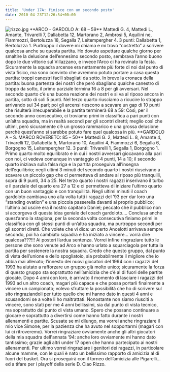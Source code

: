 ```yaml
---
title: 'Under 17A: finisce con un secondo posto'
date: 2010-04-23T12:26:54+00:00
---
```

![rizzo.jpg](http://www.basketgardolo.it/wp-content/uploads/2009/10/rizzo.jpg) \*\*ARCO - GARDOLO A: 68 – 59\*\* Mattedi G. 4, Mattedi L., Amante, Trivarelli 7, Dallabetta 12, Martorano 2, Ambrosi 5, Aquilini ne, Fiammozzi, Bertoluzza 18, Segalla 7, Leitempergher 4. 3 punti: Dallabetta 1, Bertoluzza 1. Purtroppo il dovere mi chiama e mi trovo “costretto” a scrivere qualcosa anche su questa partita. Ho dovuto aspettare qualche giorno per smaltire la delusione dell’ennesimo secondo posto, sembrava l’anno buono dopo le due vittorie sul Villazzano, e invece l’Arco ci ha rovinato la festa. Sicuramente la squadra arcense era nettamente più forte di noi dal punto di vista fisico, ma sono convinto che avremmo potuto portare a casa questa partita: troppi canestri facili sbagliati da sotto.  In breve la cronaca della partita: buona partenza dei nostri che però sbagliano qualche canestro di troppo da sotto, il primo parziale termina 16 a 8 per gli avversari. Nel secondo quarto c’è una buona reazione dei nostri e si va al riposo ancora in partita, sotto di soli 5 punti. Nel terzo quarto riusciamo a ricucire lo strappo arrivando sul 34 pari; poi gli arcensi riescono a scavare un gap di 10 punti che risulterà irrecuperabile e la partita terminerà 68 a 59: Così, per il secondo anno consecutivo, ci troviamo primi in classifica a pari punti con un’altra squadra, ma in realtà secondi per gli scontri diretti; meglio così che ultimi, però sicuramente c’è un grosso rammarico e una grossa delusione perché quest’anno si sarebbe potuto fare quel qualcosa in più. \*\*GARDOLO A – S. MARCO ROVERETO: 85 – 50\*\* Mattedi G. 2, Mattedi L. 8, Amante 4, Trivarelli 12, Dallabetta 5, Martorano 10, Aquilini 4, Fiammozzi 6, Segalla 6, Borgogno 15, Leitempergher 12. 3 punti: Trivarelli 1, Segalla 1, Borgogno 1. Primo quarto molto equilibrato e in cui i nostri avversari giocavano alla pari con noi, ci vedeva comunque in vantaggio di 4 punti, 14 a 10; il secondo quarto iniziava sulla falsa riga e la partita proseguiva all’insegna dell’equilibrio; negli ultimi 3 minuti del secondo quarto i nostri riuscivano a scavare un piccolo gap che ci permetteva di andare al riposo più tranquilli, sopra di 9 punti, 34 a 25. Nel terzo quarto i nostri ragazzi inserivano il turbo e il parziale del quarto era 27 a 12 e ci permetteva di iniziare l’ultimo quarto con un buon vantaggio e con tranquillità. Negli ultimi minuti il coach gardoloto cambiava uno alla volta tutti i ragazzi del ’93 per dar loro una “standing ovation” e una piccola passerella davanti al proprio pubblico; l’ultimo ad uscire era il nostro capitano Daniel; peccato che il pubblico non si accorgeva di questa idea geniale del coach gardoloto…. Conclusa anche quest’anno la stagiona, per la seconda volta consecutiva finiamo primi in classifica con gli stessi punti di un’altra squadra, ma purtroppo secondi per gli scontri diretti. Che volete che vi dica: un certo Ancelotti arrivava sempre secondo, poi ha cambiato squadra e ha iniziato a vincere… vorrà dire qualcosa???!!! Ai posteri l’ardua sentenza. Vorrei infine ringraziare tutto le persone che sono venute ad Arco e hanno urlato a squarciagola per tutta la partita per sostenere la nostra squadra. Credo che questo gruppo, dal punto di vista dell’unione e dello spogliatoio, sia probabilmente il migliore che io abbia mai allenato; l’innesto dei nuovi giocatori del 1994 con i ragazzi del 1993 ha aiutato a rafforzare un gruppo già molto unico; sicuramente la forza di questo gruppo sta soprattutto nell’amicizia che c’è al di fuori delle partite giocate. Dopo 4 anni con loro, è arrivato il momento di lasciare i ragazzi del 1993 ad un altro coach, magari più capace e che possa portarli finalmente a vincere un campionato; volevo sfruttare la possibilità che ho di scrivere sul sito ringraziandoli per tutto quello che mi hanno dato in questi 4 anni e scusandomi se a volte li ho maltrattati. Nonostante non siamo riusciti a vincere, sono stati per me 4 anni bellissimi, sia dal punto di vista tecnico, ma soprattutto dal punto di vista umano. Spero che possano continuare a giocare e soprattutto a divertirsi come hanno fatto durante i nostri allenamenti e partite. Scusate se mi dilungo, ma vorrei anche ringraziare il mio vice Simone, per la pazienza che ha avuto nel sopportarmi (magari con lui ci ritroveremo). Vorrei ringraziare ovviamente anche gli altri giocatori della mia squadra dell'annata ’94: anche loro ovviamente mi hanno dato tantissimo; grazie agli altri under 17 open che hanno partecipato ai nostri allenamenti. Per ultimo vorrei ringraziare i genitori dei ragazzi, in particolare alcune mamme, con le quali è nato un bellissimo rapporto di amicizia al di fuori del basket. Ora si proseguirà con il torneo dell’amicizia alle Pigarelli… ed a tifare per i playoff della serie D. Ciao Rizzo.